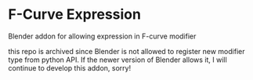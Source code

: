 # F-Curve Expression

Blender addon for allowing expression in F-curve modifier

this repo is archived since Blender is not allowed to register new modifier type from python API.
If the newer version of Blender allows it, I will continue to develop this addon, sorry!
